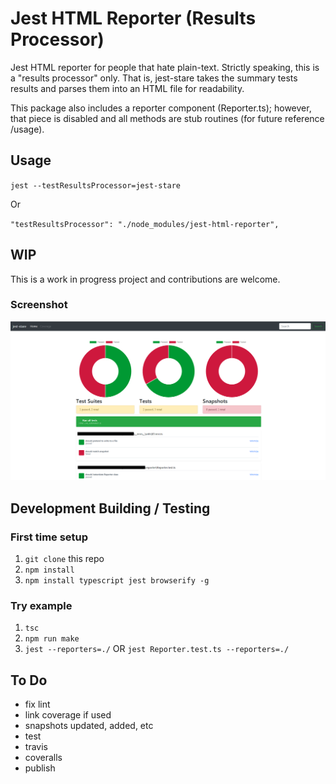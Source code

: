 # Jest HTML Reporter (Results Processor)
Jest HTML reporter for people that hate plain-text.  Strictly speaking, this is a
"results processor" only.  That is, jest-stare takes the summary tests results and parses 
them into an HTML file for readability. 

This package also includes a reporter component (Reporter.ts); however, that piece is disabled
and all methods are stub routines (for future reference /usage).

## Usage
`jest --testResultsProcessor=jest-stare`

Or

`"testResultsProcessor": "./node_modules/jest-html-reporter",`

## WIP
This is a work in progress project and contributions are welcome.  

### Screenshot
![alt text](images/sample.png "Sample Report - WIP")

## Development Building / Testing

### First time setup
1. `git clone` this repo
2. `npm install`
5. `npm install typescript jest browserify -g`

### Try example
1. `tsc`
2. `npm run make`
3. `jest --reporters=./` OR `jest Reporter.test.ts --reporters=./`

##  To Do
* fix lint
* link coverage if used
* snapshots updated, added, etc
* test
* travis
* coveralls
* publish